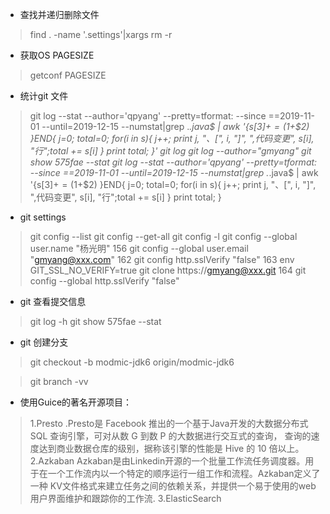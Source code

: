 * 查找并递归删除文件
> find . -name '.settings'|xargs rm -r
* 获取OS PAGESIZE
> getconf PAGESIZE
* 统计git 文件
> git log --stat --author='qpyang' --pretty=tformat: --since ==2019-11-01 --until=2019-12-15 --numstat|grep .*.java$ | awk '{s[$3] += ($1+$2) }END{ j=0; total=0; for(i in s){ j++; print j, "、[", i, "]", ",代码变更", s[i], "行";total += s[i] }  print total; }'
> git log
> git log --author="gmyang"
> git show 575fae --stat
> git log --stat --author='qpyang' --pretty=tformat: --since ==2019-11-01 --until=2019-12-15 --numstat|grep .*.java$ | awk '{s[$3] += ($1+$2) }END{ j=0; total=0; for(i in s){ j++; print j, "、[", i, "]", ",代码变更", s[i], "行";total += s[i] }  print total; }

* git settings
> git config --list
> git config --get-all
> git config -l
> git config --global user.name "杨光明"
> 156  git config --global user.email "gmyang@xxx.com"
> 162  git config http.sslVerify "false"
> 163  env GIT_SSL_NO_VERIFY=true git clone https://gmyang@xxx.git
> 164  git config --global http.sslVerify "false"

* git 查看提交信息
> git log -h
> git show 575fae --stat

* git 创建分支
> git checkout -b modmic-jdk6 origin/modmic-jdk6

> git branch -vv

* 使用Guice的著名开源项目：
> 1.Presto 
.Presto是 Facebook 推出的一个基于Java开发的大数据分布式 SQL 查询引擎，可对从数 G 到数 P 的大数据进行交互式的查询，
查询的速度达到商业数据仓库的级别，据称该引擎的性能是 Hive 的 10 倍以上。
2.Azkaban
Azkaban是由Linkedin开源的一个批量工作流任务调度器。用于在一个工作流内以一个特定的顺序运行一组工作和流程。Azkaban定义了一种
KV文件格式来建立任务之间的依赖关系，并提供一个易于使用的web用户界面维护和跟踪你的工作流.
3.ElasticSearch
